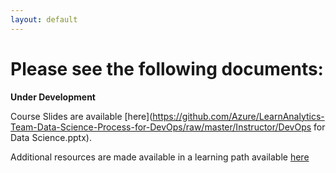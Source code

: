 ```yaml
---
layout: default
---
```


# Please see the following documents:

**Under Development** 

Course Slides are available [here](https://github.com/Azure/LearnAnalytics-Team-Data-Science-Process-for-DevOps/raw/master/Instructor/DevOps for Data Science.pptx).

Additional resources are made available in a learning path available [here](Instructions/LearningPath-DevopsForDataScience)
